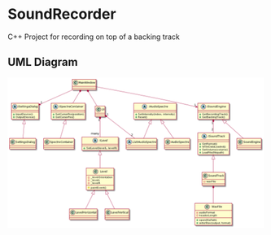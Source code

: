 # SoundRecorder
C++ Project for recording on top of a backing track

## UML Diagram
<img src="Documentation\uml_diagram.png" alt="drawing"/>

